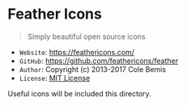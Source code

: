 # Feather Icons

> Simply beautiful open source icons

-   `Website`: https://feathericons.com/
-   `GitHub`: https://github.com/feathericons/feather
-   `Author`: Copyright (c) 2013-2017 Cole Bemis
-   `License`: [MIT License](https://github.com/feathericons/feather/blob/master/LICENSE)

Useful icons will be included this directory.
